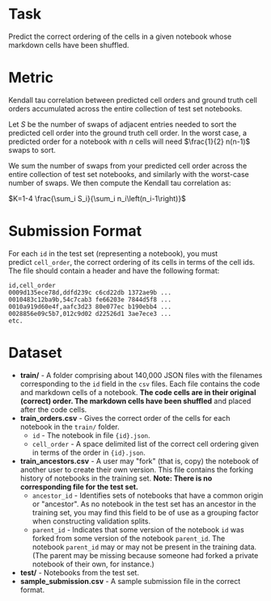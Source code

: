 # Task

Predict the correct ordering of the cells in a given notebook whose markdown cells have been shuffled.

# Metric

Kendall tau correlation between predicted cell orders and ground truth cell orders accumulated across the entire collection of test set notebooks.

Let $S$ be the number of swaps of adjacent entries needed to sort the predicted cell order into the ground truth cell order. In the worst case, a predicted order for a notebook with $n$ cells will need $\frac{1}{2} n(n-1)$ swaps to sort.

We sum the number of swaps from your predicted cell order across the entire collection of test set notebooks, and similarly with the worst-case number of swaps. We then compute the Kendall tau correlation as:

$K=1-4 \frac{\sum_i S_i}{\sum_i n_i\left(n_i-1\right)}$

# Submission Format

For each `id` in the test set (representing a notebook), you must predict `cell_order`, the correct ordering of its cells in terms of the cell ids. The file should contain a header and have the following format:

```
id,cell_order
0009d135ece78d,ddfd239c c6cd22db 1372ae9b ...
0010483c12ba9b,54c7cab3 fe66203e 7844d5f8 ...
0010a919d60e4f,aafc3d23 80e077ec b190ebb4 ...
0028856e09c5b7,012c9d02 d22526d1 3ae7ece3 ...
etc.
```

# Dataset 

- **train/** - A folder comprising about 140,000 JSON files with the filenames corresponding to the `id` field in the `csv` files. Each file contains the code and markdown cells of a notebook. **The code cells are in their original (correct) order. The markdown cells have been shuffled** and placed after the code cells.
- **train_orders.csv** - Gives the correct order of the cells for each notebook in the `train/` folder.
    - `id` - The notebook in file `{id}.json`.
    - `cell_order` - A space delimited list of the correct cell ordering given in terms of the order in `{id}.json`.
- **train_ancestors.csv** - A user may "fork" (that is, copy) the notebook of another user to create their own version. This file contains the forking history of notebooks in the training set. **Note: There is no corresponding file for the test set.**
    - `ancestor_id` - Identifies sets of notebooks that have a common origin or "ancestor". As no notebook in the test set has an ancestor in the training set, you may find this field to be of use as a grouping factor when constructing validation splits.
    - `parent_id` - Indicates that some version of the notebook `id` was forked from some version of the notebook `parent_id`. The notebook `parent_id` may or may not be present in the training data. (The parent may be missing because someone had forked a private notebook of their own, for instance.)
- **test/** - Notebooks from the test set. 
- **sample_submission.csv** - A sample submission file in the correct format. 